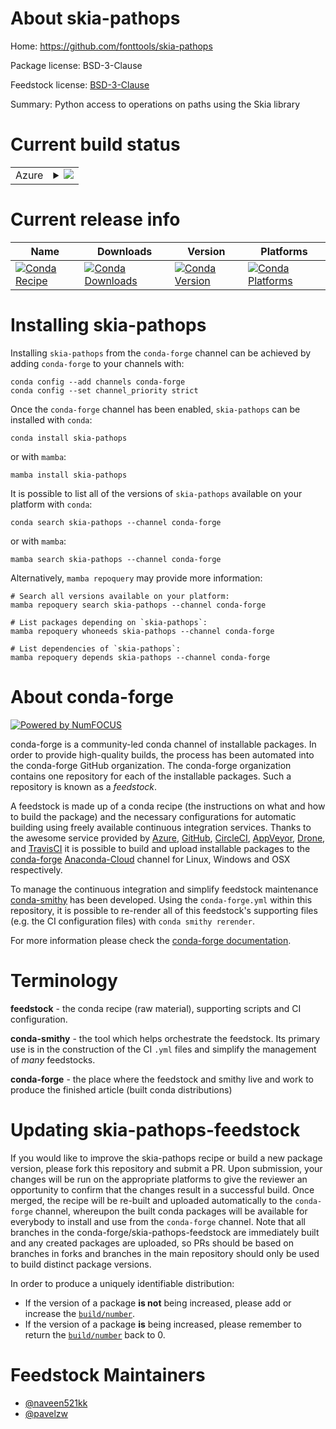 About skia-pathops
==================

Home: https://github.com/fonttools/skia-pathops

Package license: BSD-3-Clause

Feedstock license: [BSD-3-Clause](https://github.com/conda-forge/skia-pathops-feedstock/blob/main/LICENSE.txt)

Summary: Python access to operations on paths using the Skia library

Current build status
====================


<table>
    
  <tr>
    <td>Azure</td>
    <td>
      <details>
        <summary>
          <a href="https://dev.azure.com/conda-forge/feedstock-builds/_build/latest?definitionId=16735&branchName=main">
            <img src="https://dev.azure.com/conda-forge/feedstock-builds/_apis/build/status/skia-pathops-feedstock?branchName=main">
          </a>
        </summary>
        <table>
          <thead><tr><th>Variant</th><th>Status</th></tr></thead>
          <tbody><tr>
              <td>linux_64_python3.10.____cpython</td>
              <td>
                <a href="https://dev.azure.com/conda-forge/feedstock-builds/_build/latest?definitionId=16735&branchName=main">
                  <img src="https://dev.azure.com/conda-forge/feedstock-builds/_apis/build/status/skia-pathops-feedstock?branchName=main&jobName=linux&configuration=linux_64_python3.10.____cpython" alt="variant">
                </a>
              </td>
            </tr><tr>
              <td>linux_64_python3.11.____cpython</td>
              <td>
                <a href="https://dev.azure.com/conda-forge/feedstock-builds/_build/latest?definitionId=16735&branchName=main">
                  <img src="https://dev.azure.com/conda-forge/feedstock-builds/_apis/build/status/skia-pathops-feedstock?branchName=main&jobName=linux&configuration=linux_64_python3.11.____cpython" alt="variant">
                </a>
              </td>
            </tr><tr>
              <td>linux_64_python3.8.____73_pypy</td>
              <td>
                <a href="https://dev.azure.com/conda-forge/feedstock-builds/_build/latest?definitionId=16735&branchName=main">
                  <img src="https://dev.azure.com/conda-forge/feedstock-builds/_apis/build/status/skia-pathops-feedstock?branchName=main&jobName=linux&configuration=linux_64_python3.8.____73_pypy" alt="variant">
                </a>
              </td>
            </tr><tr>
              <td>linux_64_python3.8.____cpython</td>
              <td>
                <a href="https://dev.azure.com/conda-forge/feedstock-builds/_build/latest?definitionId=16735&branchName=main">
                  <img src="https://dev.azure.com/conda-forge/feedstock-builds/_apis/build/status/skia-pathops-feedstock?branchName=main&jobName=linux&configuration=linux_64_python3.8.____cpython" alt="variant">
                </a>
              </td>
            </tr><tr>
              <td>linux_64_python3.9.____73_pypy</td>
              <td>
                <a href="https://dev.azure.com/conda-forge/feedstock-builds/_build/latest?definitionId=16735&branchName=main">
                  <img src="https://dev.azure.com/conda-forge/feedstock-builds/_apis/build/status/skia-pathops-feedstock?branchName=main&jobName=linux&configuration=linux_64_python3.9.____73_pypy" alt="variant">
                </a>
              </td>
            </tr><tr>
              <td>linux_64_python3.9.____cpython</td>
              <td>
                <a href="https://dev.azure.com/conda-forge/feedstock-builds/_build/latest?definitionId=16735&branchName=main">
                  <img src="https://dev.azure.com/conda-forge/feedstock-builds/_apis/build/status/skia-pathops-feedstock?branchName=main&jobName=linux&configuration=linux_64_python3.9.____cpython" alt="variant">
                </a>
              </td>
            </tr><tr>
              <td>linux_aarch64_python3.10.____cpython</td>
              <td>
                <a href="https://dev.azure.com/conda-forge/feedstock-builds/_build/latest?definitionId=16735&branchName=main">
                  <img src="https://dev.azure.com/conda-forge/feedstock-builds/_apis/build/status/skia-pathops-feedstock?branchName=main&jobName=linux&configuration=linux_aarch64_python3.10.____cpython" alt="variant">
                </a>
              </td>
            </tr><tr>
              <td>linux_aarch64_python3.11.____cpython</td>
              <td>
                <a href="https://dev.azure.com/conda-forge/feedstock-builds/_build/latest?definitionId=16735&branchName=main">
                  <img src="https://dev.azure.com/conda-forge/feedstock-builds/_apis/build/status/skia-pathops-feedstock?branchName=main&jobName=linux&configuration=linux_aarch64_python3.11.____cpython" alt="variant">
                </a>
              </td>
            </tr><tr>
              <td>linux_aarch64_python3.8.____73_pypy</td>
              <td>
                <a href="https://dev.azure.com/conda-forge/feedstock-builds/_build/latest?definitionId=16735&branchName=main">
                  <img src="https://dev.azure.com/conda-forge/feedstock-builds/_apis/build/status/skia-pathops-feedstock?branchName=main&jobName=linux&configuration=linux_aarch64_python3.8.____73_pypy" alt="variant">
                </a>
              </td>
            </tr><tr>
              <td>linux_aarch64_python3.8.____cpython</td>
              <td>
                <a href="https://dev.azure.com/conda-forge/feedstock-builds/_build/latest?definitionId=16735&branchName=main">
                  <img src="https://dev.azure.com/conda-forge/feedstock-builds/_apis/build/status/skia-pathops-feedstock?branchName=main&jobName=linux&configuration=linux_aarch64_python3.8.____cpython" alt="variant">
                </a>
              </td>
            </tr><tr>
              <td>linux_aarch64_python3.9.____73_pypy</td>
              <td>
                <a href="https://dev.azure.com/conda-forge/feedstock-builds/_build/latest?definitionId=16735&branchName=main">
                  <img src="https://dev.azure.com/conda-forge/feedstock-builds/_apis/build/status/skia-pathops-feedstock?branchName=main&jobName=linux&configuration=linux_aarch64_python3.9.____73_pypy" alt="variant">
                </a>
              </td>
            </tr><tr>
              <td>linux_aarch64_python3.9.____cpython</td>
              <td>
                <a href="https://dev.azure.com/conda-forge/feedstock-builds/_build/latest?definitionId=16735&branchName=main">
                  <img src="https://dev.azure.com/conda-forge/feedstock-builds/_apis/build/status/skia-pathops-feedstock?branchName=main&jobName=linux&configuration=linux_aarch64_python3.9.____cpython" alt="variant">
                </a>
              </td>
            </tr><tr>
              <td>osx_64_python3.10.____cpython</td>
              <td>
                <a href="https://dev.azure.com/conda-forge/feedstock-builds/_build/latest?definitionId=16735&branchName=main">
                  <img src="https://dev.azure.com/conda-forge/feedstock-builds/_apis/build/status/skia-pathops-feedstock?branchName=main&jobName=osx&configuration=osx_64_python3.10.____cpython" alt="variant">
                </a>
              </td>
            </tr><tr>
              <td>osx_64_python3.11.____cpython</td>
              <td>
                <a href="https://dev.azure.com/conda-forge/feedstock-builds/_build/latest?definitionId=16735&branchName=main">
                  <img src="https://dev.azure.com/conda-forge/feedstock-builds/_apis/build/status/skia-pathops-feedstock?branchName=main&jobName=osx&configuration=osx_64_python3.11.____cpython" alt="variant">
                </a>
              </td>
            </tr><tr>
              <td>osx_64_python3.8.____73_pypy</td>
              <td>
                <a href="https://dev.azure.com/conda-forge/feedstock-builds/_build/latest?definitionId=16735&branchName=main">
                  <img src="https://dev.azure.com/conda-forge/feedstock-builds/_apis/build/status/skia-pathops-feedstock?branchName=main&jobName=osx&configuration=osx_64_python3.8.____73_pypy" alt="variant">
                </a>
              </td>
            </tr><tr>
              <td>osx_64_python3.8.____cpython</td>
              <td>
                <a href="https://dev.azure.com/conda-forge/feedstock-builds/_build/latest?definitionId=16735&branchName=main">
                  <img src="https://dev.azure.com/conda-forge/feedstock-builds/_apis/build/status/skia-pathops-feedstock?branchName=main&jobName=osx&configuration=osx_64_python3.8.____cpython" alt="variant">
                </a>
              </td>
            </tr><tr>
              <td>osx_64_python3.9.____73_pypy</td>
              <td>
                <a href="https://dev.azure.com/conda-forge/feedstock-builds/_build/latest?definitionId=16735&branchName=main">
                  <img src="https://dev.azure.com/conda-forge/feedstock-builds/_apis/build/status/skia-pathops-feedstock?branchName=main&jobName=osx&configuration=osx_64_python3.9.____73_pypy" alt="variant">
                </a>
              </td>
            </tr><tr>
              <td>osx_64_python3.9.____cpython</td>
              <td>
                <a href="https://dev.azure.com/conda-forge/feedstock-builds/_build/latest?definitionId=16735&branchName=main">
                  <img src="https://dev.azure.com/conda-forge/feedstock-builds/_apis/build/status/skia-pathops-feedstock?branchName=main&jobName=osx&configuration=osx_64_python3.9.____cpython" alt="variant">
                </a>
              </td>
            </tr><tr>
              <td>osx_arm64_python3.10.____cpython</td>
              <td>
                <a href="https://dev.azure.com/conda-forge/feedstock-builds/_build/latest?definitionId=16735&branchName=main">
                  <img src="https://dev.azure.com/conda-forge/feedstock-builds/_apis/build/status/skia-pathops-feedstock?branchName=main&jobName=osx&configuration=osx_arm64_python3.10.____cpython" alt="variant">
                </a>
              </td>
            </tr><tr>
              <td>osx_arm64_python3.11.____cpython</td>
              <td>
                <a href="https://dev.azure.com/conda-forge/feedstock-builds/_build/latest?definitionId=16735&branchName=main">
                  <img src="https://dev.azure.com/conda-forge/feedstock-builds/_apis/build/status/skia-pathops-feedstock?branchName=main&jobName=osx&configuration=osx_arm64_python3.11.____cpython" alt="variant">
                </a>
              </td>
            </tr><tr>
              <td>osx_arm64_python3.8.____cpython</td>
              <td>
                <a href="https://dev.azure.com/conda-forge/feedstock-builds/_build/latest?definitionId=16735&branchName=main">
                  <img src="https://dev.azure.com/conda-forge/feedstock-builds/_apis/build/status/skia-pathops-feedstock?branchName=main&jobName=osx&configuration=osx_arm64_python3.8.____cpython" alt="variant">
                </a>
              </td>
            </tr><tr>
              <td>osx_arm64_python3.9.____cpython</td>
              <td>
                <a href="https://dev.azure.com/conda-forge/feedstock-builds/_build/latest?definitionId=16735&branchName=main">
                  <img src="https://dev.azure.com/conda-forge/feedstock-builds/_apis/build/status/skia-pathops-feedstock?branchName=main&jobName=osx&configuration=osx_arm64_python3.9.____cpython" alt="variant">
                </a>
              </td>
            </tr><tr>
              <td>win_64_python3.10.____cpython</td>
              <td>
                <a href="https://dev.azure.com/conda-forge/feedstock-builds/_build/latest?definitionId=16735&branchName=main">
                  <img src="https://dev.azure.com/conda-forge/feedstock-builds/_apis/build/status/skia-pathops-feedstock?branchName=main&jobName=win&configuration=win_64_python3.10.____cpython" alt="variant">
                </a>
              </td>
            </tr><tr>
              <td>win_64_python3.11.____cpython</td>
              <td>
                <a href="https://dev.azure.com/conda-forge/feedstock-builds/_build/latest?definitionId=16735&branchName=main">
                  <img src="https://dev.azure.com/conda-forge/feedstock-builds/_apis/build/status/skia-pathops-feedstock?branchName=main&jobName=win&configuration=win_64_python3.11.____cpython" alt="variant">
                </a>
              </td>
            </tr><tr>
              <td>win_64_python3.8.____73_pypy</td>
              <td>
                <a href="https://dev.azure.com/conda-forge/feedstock-builds/_build/latest?definitionId=16735&branchName=main">
                  <img src="https://dev.azure.com/conda-forge/feedstock-builds/_apis/build/status/skia-pathops-feedstock?branchName=main&jobName=win&configuration=win_64_python3.8.____73_pypy" alt="variant">
                </a>
              </td>
            </tr><tr>
              <td>win_64_python3.8.____cpython</td>
              <td>
                <a href="https://dev.azure.com/conda-forge/feedstock-builds/_build/latest?definitionId=16735&branchName=main">
                  <img src="https://dev.azure.com/conda-forge/feedstock-builds/_apis/build/status/skia-pathops-feedstock?branchName=main&jobName=win&configuration=win_64_python3.8.____cpython" alt="variant">
                </a>
              </td>
            </tr><tr>
              <td>win_64_python3.9.____73_pypy</td>
              <td>
                <a href="https://dev.azure.com/conda-forge/feedstock-builds/_build/latest?definitionId=16735&branchName=main">
                  <img src="https://dev.azure.com/conda-forge/feedstock-builds/_apis/build/status/skia-pathops-feedstock?branchName=main&jobName=win&configuration=win_64_python3.9.____73_pypy" alt="variant">
                </a>
              </td>
            </tr><tr>
              <td>win_64_python3.9.____cpython</td>
              <td>
                <a href="https://dev.azure.com/conda-forge/feedstock-builds/_build/latest?definitionId=16735&branchName=main">
                  <img src="https://dev.azure.com/conda-forge/feedstock-builds/_apis/build/status/skia-pathops-feedstock?branchName=main&jobName=win&configuration=win_64_python3.9.____cpython" alt="variant">
                </a>
              </td>
            </tr>
          </tbody>
        </table>
      </details>
    </td>
  </tr>
</table>

Current release info
====================

| Name | Downloads | Version | Platforms |
| --- | --- | --- | --- |
| [![Conda Recipe](https://img.shields.io/badge/recipe-skia--pathops-green.svg)](https://anaconda.org/conda-forge/skia-pathops) | [![Conda Downloads](https://img.shields.io/conda/dn/conda-forge/skia-pathops.svg)](https://anaconda.org/conda-forge/skia-pathops) | [![Conda Version](https://img.shields.io/conda/vn/conda-forge/skia-pathops.svg)](https://anaconda.org/conda-forge/skia-pathops) | [![Conda Platforms](https://img.shields.io/conda/pn/conda-forge/skia-pathops.svg)](https://anaconda.org/conda-forge/skia-pathops) |

Installing skia-pathops
=======================

Installing `skia-pathops` from the `conda-forge` channel can be achieved by adding `conda-forge` to your channels with:

```
conda config --add channels conda-forge
conda config --set channel_priority strict
```

Once the `conda-forge` channel has been enabled, `skia-pathops` can be installed with `conda`:

```
conda install skia-pathops
```

or with `mamba`:

```
mamba install skia-pathops
```

It is possible to list all of the versions of `skia-pathops` available on your platform with `conda`:

```
conda search skia-pathops --channel conda-forge
```

or with `mamba`:

```
mamba search skia-pathops --channel conda-forge
```

Alternatively, `mamba repoquery` may provide more information:

```
# Search all versions available on your platform:
mamba repoquery search skia-pathops --channel conda-forge

# List packages depending on `skia-pathops`:
mamba repoquery whoneeds skia-pathops --channel conda-forge

# List dependencies of `skia-pathops`:
mamba repoquery depends skia-pathops --channel conda-forge
```


About conda-forge
=================

[![Powered by
NumFOCUS](https://img.shields.io/badge/powered%20by-NumFOCUS-orange.svg?style=flat&colorA=E1523D&colorB=007D8A)](https://numfocus.org)

conda-forge is a community-led conda channel of installable packages.
In order to provide high-quality builds, the process has been automated into the
conda-forge GitHub organization. The conda-forge organization contains one repository
for each of the installable packages. Such a repository is known as a *feedstock*.

A feedstock is made up of a conda recipe (the instructions on what and how to build
the package) and the necessary configurations for automatic building using freely
available continuous integration services. Thanks to the awesome service provided by
[Azure](https://azure.microsoft.com/en-us/services/devops/), [GitHub](https://github.com/),
[CircleCI](https://circleci.com/), [AppVeyor](https://www.appveyor.com/),
[Drone](https://cloud.drone.io/welcome), and [TravisCI](https://travis-ci.com/)
it is possible to build and upload installable packages to the
[conda-forge](https://anaconda.org/conda-forge) [Anaconda-Cloud](https://anaconda.org/)
channel for Linux, Windows and OSX respectively.

To manage the continuous integration and simplify feedstock maintenance
[conda-smithy](https://github.com/conda-forge/conda-smithy) has been developed.
Using the ``conda-forge.yml`` within this repository, it is possible to re-render all of
this feedstock's supporting files (e.g. the CI configuration files) with ``conda smithy rerender``.

For more information please check the [conda-forge documentation](https://conda-forge.org/docs/).

Terminology
===========

**feedstock** - the conda recipe (raw material), supporting scripts and CI configuration.

**conda-smithy** - the tool which helps orchestrate the feedstock.
                   Its primary use is in the construction of the CI ``.yml`` files
                   and simplify the management of *many* feedstocks.

**conda-forge** - the place where the feedstock and smithy live and work to
                  produce the finished article (built conda distributions)


Updating skia-pathops-feedstock
===============================

If you would like to improve the skia-pathops recipe or build a new
package version, please fork this repository and submit a PR. Upon submission,
your changes will be run on the appropriate platforms to give the reviewer an
opportunity to confirm that the changes result in a successful build. Once
merged, the recipe will be re-built and uploaded automatically to the
`conda-forge` channel, whereupon the built conda packages will be available for
everybody to install and use from the `conda-forge` channel.
Note that all branches in the conda-forge/skia-pathops-feedstock are
immediately built and any created packages are uploaded, so PRs should be based
on branches in forks and branches in the main repository should only be used to
build distinct package versions.

In order to produce a uniquely identifiable distribution:
 * If the version of a package **is not** being increased, please add or increase
   the [``build/number``](https://docs.conda.io/projects/conda-build/en/latest/resources/define-metadata.html#build-number-and-string).
 * If the version of a package **is** being increased, please remember to return
   the [``build/number``](https://docs.conda.io/projects/conda-build/en/latest/resources/define-metadata.html#build-number-and-string)
   back to 0.

Feedstock Maintainers
=====================

* [@naveen521kk](https://github.com/naveen521kk/)
* [@pavelzw](https://github.com/pavelzw/)

